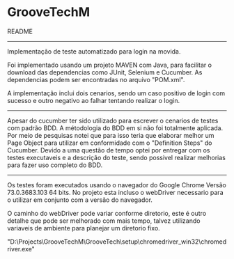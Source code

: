 # GrooveTechM

README
__________________________________________________________________________________________________
Implementação de teste automatizado para login na movida.

Foi implementado usando um projeto MAVEN com Java, para facilitar o download das dependencias como JUnit, Selenium e Cucumber. As dependencias podem ser encontradas no arquivo "POM.xml".

A implementação inclui dois cenarios, sendo um caso positivo de login com sucesso e outro negativo ao falhar tentando realizar o login.
__________________________________________________________________________________________________
Apesar do cucumber ter sido utilizado para escrever o cenarios de testes com padrão BDD. A métodologia do BDD em si não foi totalmente aplicada. Por meio de pesquisas notei que para isso teria que elaborar melhor um Page Object para utilizar em conformidade com o "Definition Steps" do Cucumber. Devido a uma questão de tempo optei por entregar com os testes executaveis e a descrição do teste, sendo possivel realizar melhorias para fazer uso completo do BDD.

__________________________________________________________________________________________________
Os testes foram executados usando o navegador do Google Chrome Versão 73.0.3683.103 64 bits.
No projeto esta incluso o webDriver necessario para o utilizar em conjunto com a versão do navegador.

O caminho do webDriver pode variar conforme diretorio, este é outro detalhe que pode ser melhorado com mais tempo, talvez utilizando variaveis de ambiente para planejar um diretorio fixo.

"D:\\Projects\\GrooveTechM\\GrooveTech\\setup\\chromedriver_win32\\chromedriver.exe"

